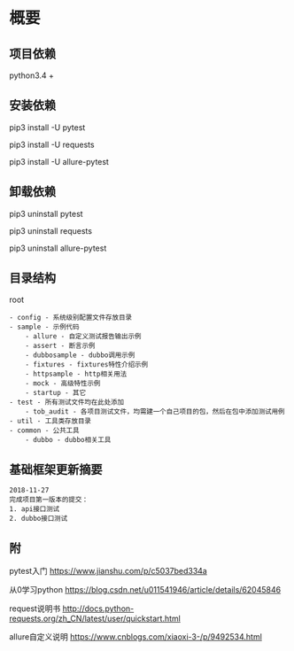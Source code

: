 # 概要

## 项目依赖

python3.4 +

## 安装依赖

pip3 install -U pytest

pip3 install -U requests

pip3 install -U allure-pytest

<!-- 经测试，不要使用以下插件 -->
<!-- pip3 install -U pytest-allure-adaptor -->

## 卸载依赖

pip3 uninstall pytest

pip3 uninstall requests

pip3 uninstall allure-pytest

<!-- 经测试，不要使用以下插件 -->
<!-- pip3 uninstall pytest-allure-adaptor -->

## 目录结构

root

    - config - 系统级别配置文件存放目录
    - sample - 示例代码
        - allure - 自定义测试报告输出示例
        - assert - 断言示例
        - dubbosample - dubbo调用示例
        - fixtures - fixtures特性介绍示例
        - httpsample - http相关用法
        - mock - 高级特性示例
        - startup - 其它
    - test - 所有测试文件均在此处添加
        - tob_audit - 各项目测试文件，均需建一个自己项目的包，然后在包中添加测试用例
    - util - 工具类存放目录
    - common - 公共工具
        - dubbo - dubbo相关工具

## 基础框架更新摘要

```text
2018-11-27
完成项目第一版本的提交：
1. api接口测试
2. dubbo接口测试
```

## 附

pytest入门 https://www.jianshu.com/p/c5037bed334a

从0学习python https://blog.csdn.net/u011541946/article/details/62045846

request说明书 http://docs.python-requests.org/zh_CN/latest/user/quickstart.html

allure自定义说明 https://www.cnblogs.com/xiaoxi-3-/p/9492534.html
